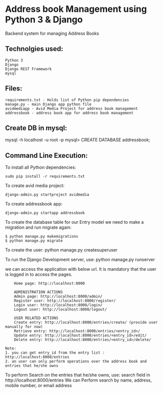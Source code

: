 # Address book Management using Python 3 & Django
Backend system for managing Address Books

Technolgies used:
-----------------
```
Python 3 
Django
Django REST Framework
mysql
```

Files:
------
```
requirements.txt - Holds list of Python pip dependencies
manage.py - main Django app python file
avidmediapp - Avid Media Project for address book management
addressbook - address book app for address book management
```

Create DB in mysql:
-----------------------
  mysql -h localhost -u root -p
  mysql> CREATE DATABASE addressbook;

Command Line Execution:
-----------------------

To install all Python dependencies:

    sudo pip install -r requirements.txt
    
To create avid media project:

    django-admin.py startproject avidmedia

To create addressbook app:

    django-admin.py startapp addressbook

To create the database table for our Entry model we need to make a migration and run migrate again:

    $ python manage.py makemigrations
    $ python manage.py migrate

To create the user:
    python manage.py createsuperuser

To run the Django Development server, use:
    python manage.py runserver

we can access the application with below url. It is mandatory that the user is logged in to access the pages.
```
    Home page: http://localhost:8000
    
    ADMINISTRATION ACTIONS
    Admin page: http://localhost:8000/admin/
    Register user: http://localhost:8000/register/
    Login user: http://localhost:8000/login/
    Logout user: http://localhost:8000/logout/
    
    USER RELATED ACTIONS
    Create entry: http://localhost:8000/entries/create/ (provide user manually for now)
    Retrieve entry: http://localhost:8000/entries/<entry_id>/
    Update entry: http://localhost:8000/entries/<entry_id>/edit/
    Delete entry: http://localhost:8000/entries/<entry_id>/delete/
    
Note: 
1. you can get entry_id from the entry list : http://localhost:8000/entries
2. an user can only perform operations over the address book and entries that he/she owns
```
To perform Search on the entries that he/she owns, use:
    search field in http://localhost:8000/entries
    We can Perform search by name, address, mobile number, or email address
